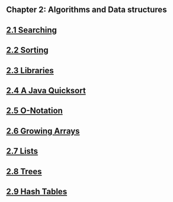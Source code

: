 ## Chapter 2: Algorithms and Data structures

## [2.1 Searching](2.1-searching)
## [2.2 Sorting](2.2-sorting)
## [2.3 Libraries](2.3-libraries)
## [2.4 A Java Quicksort](2.4-java-quicksort)
## [2.5 O-Notation](2.5-o-notation)
## [2.6 Growing Arrays](2.6-growing-arrays)
## [2.7 Lists](2.7-lists)
## [2.8 Trees](2.8-trees)
## [2.9 Hash Tables](2.9-hash-tables)
